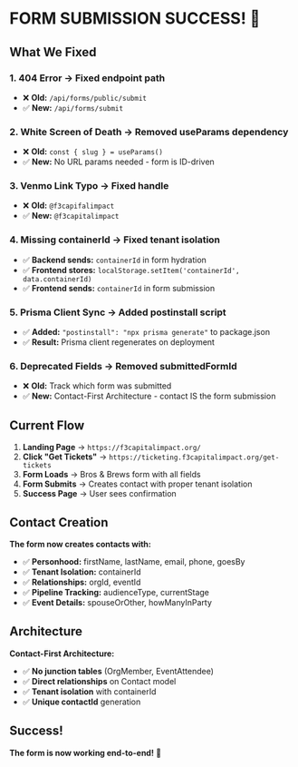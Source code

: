 # FORM SUBMISSION SUCCESS! 🎉

## What We Fixed

### 1. **404 Error** → Fixed endpoint path
- ❌ **Old:** `/api/forms/public/submit` 
- ✅ **New:** `/api/forms/submit`

### 2. **White Screen of Death** → Removed useParams dependency
- ❌ **Old:** `const { slug } = useParams()`
- ✅ **New:** No URL params needed - form is ID-driven

### 3. **Venmo Link Typo** → Fixed handle
- ❌ **Old:** `@f3capifalimpact`
- ✅ **New:** `@f3capitalimpact`

### 4. **Missing containerId** → Fixed tenant isolation
- ✅ **Backend sends:** `containerId` in form hydration
- ✅ **Frontend stores:** `localStorage.setItem('containerId', data.containerId)`
- ✅ **Frontend sends:** `containerId` in form submission

### 5. **Prisma Client Sync** → Added postinstall script
- ✅ **Added:** `"postinstall": "npx prisma generate"` to package.json
- ✅ **Result:** Prisma client regenerates on deployment

### 6. **Deprecated Fields** → Removed submittedFormId
- ❌ **Old:** Track which form was submitted
- ✅ **New:** Contact-First Architecture - contact IS the form submission

## Current Flow

1. **Landing Page** → `https://f3capitalimpact.org/`
2. **Click "Get Tickets"** → `https://ticketing.f3capitalimpact.org/get-tickets`
3. **Form Loads** → Bros & Brews form with all fields
4. **Form Submits** → Creates contact with proper tenant isolation
5. **Success Page** → User sees confirmation

## Contact Creation

**The form now creates contacts with:**
- ✅ **Personhood:** firstName, lastName, email, phone, goesBy
- ✅ **Tenant Isolation:** containerId
- ✅ **Relationships:** orgId, eventId
- ✅ **Pipeline Tracking:** audienceType, currentStage
- ✅ **Event Details:** spouseOrOther, howManyInParty

## Architecture

**Contact-First Architecture:**
- ✅ **No junction tables** (OrgMember, EventAttendee)
- ✅ **Direct relationships** on Contact model
- ✅ **Tenant isolation** with containerId
- ✅ **Unique contactId** generation

## Success!

**The form is now working end-to-end!** 🚀
